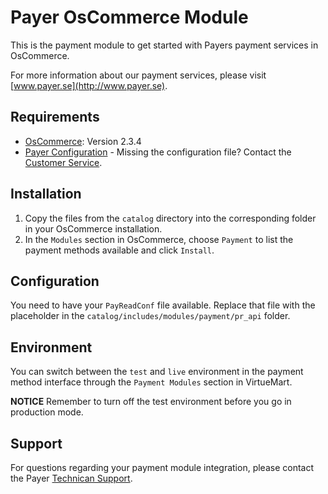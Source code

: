# Payer OsCommerce Module

This is the payment module to get started with Payers payment services in OsCommerce.

For more information about our payment services, please visit [www.payer.se](http://www.payer.se).

## Requirements

  * [OsCommerce](https://www.oscommerce.com): Version 2.3.4
  * [Payer Configuration](https://payer.se) - Missing the configuration file? Contact the [Customer Service](mailto:kundtjanst@payer.se).

## Installation

  1. Copy the files from the `catalog` directory into the corresponding folder in your OsCommerce installation.
  2. In the `Modules` section in OsCommerce, choose `Payment` to list the payment methods available and click `Install`.

## Configuration

You need to have your `PayReadConf` file available. Replace that file with the placeholder in the `catalog/includes/modules/payment/pr_api` folder.

## Environment

You can switch between the `test` and `live` environment in the payment method interface through the `Payment Modules` section in VirtueMart. 

**NOTICE** Remember to turn off the test environment before you go in production mode.

## Support

For questions regarding your payment module integration, please contact the Payer [Technican Support](mailto:teknik@payer.se). 